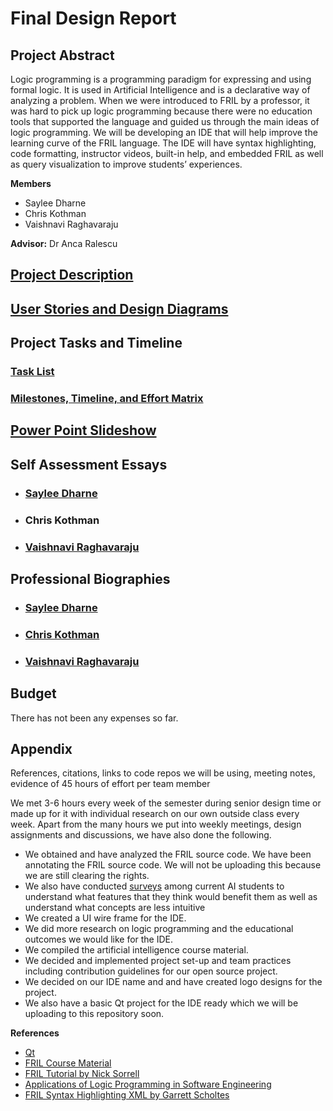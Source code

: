 # Final Design Report

## Project Abstract
Logic programming is a programming paradigm for expressing and using formal logic. It is used in Artificial Intelligence and is a declarative way of analyzing a problem. When we were introduced to FRIL by a professor, it was hard to pick up logic programming because there were no education tools that supported the language and guided us through the main ideas of logic programming. We will be developing an IDE that will help improve the learning curve of the FRIL language. The IDE will have syntax highlighting, code formatting, instructor videos, built-in help, and embedded FRIL as well as query visualization to improve students’ experiences.

**Members**
* Saylee Dharne
* Chris Kothman
* Vaishnavi Raghavaraju

**Advisor:** Dr Anca Ralescu

## [Project Description](Assignment2-ProjectDescription/Project-Description.md)

## [User Stories and Design Diagrams](Assignment4-DesignDiagrams/Assignment4-DesignDiagrams.md)

## Project Tasks and Timeline
### [Task List](Assignment5-TaskList/tasklist.md)
### [Milestones, Timeline, and Effort Matrix](Assignment6-MilestoneTimeline/MilestonesTimelineEffortMatrix.md)

## [Power Point Slideshow](https://youtu.be/Vf60piWtOHw)

## Self Assessment Essays
* ### [Saylee Dharne](Assignment3-IndividualCapstoneAssessment/Assignment3-SayleeDharne.md)
* ### Chris Kothman
* ### [Vaishnavi Raghavaraju](Assignment3-IndividualCapstoneAssessment/Assignment3-VaishnaviRaghavaraju.md)

## Professional Biographies

* ### [Saylee Dharne](Assignment1-Biographies/Saylee_Dharne.md)
* ### [Chris Kothman](Assignment1-Biographies/Chris_Kothman.md)
* ### [Vaishnavi Raghavaraju](Assignment1-Biographies/Vaishnavi_Raghavaraju.md)


## Budget
There has not been any expenses so far.

## Appendix
References, citations, links to code repos we will be using, meeting notes, evidence of 45 hours of effort per team member 

We met 3-6 hours every week of the semester during senior design time or made up for it with individual research on our own outside class every week. Apart from the many hours we put into weekly meetings, design assignments and discussions, we have also done the following.

* We obtained and have analyzed the FRIL source code. We have been annotating the FRIL source code. We will not be uploading this because we are still clearing the rights.
* We also have conducted [surveys](https://forms.gle/uctZsjZQ9U1MxSX9A) among current AI students to understand what features that they think would benefit them as well as understand what concepts are less intuitive
* We created a UI wire frame for the IDE.
* We did more research on logic programming and the educational outcomes we would like for the IDE.	
* We compiled the artificial intelligence course material.
* We decided and implemented project set-up and team practices including contribution guidelines for our open source project.
* We decided on our IDE name and and have created logo designs for the project.
* We also have a basic Qt project for the IDE ready which we will be uploading to this repository soon. 


**References**
* [Qt](https://www.qt.io/)
* [FRIL Course Material](https://eecs.ceas.uc.edu/~aralescu/323Fall2005/LECTURES/Fril_index.html)
*  [FRIL Tutorial by Nick Sorrell](https://sorrell.github.io/files/Fril.pdf)
* [Applications of Logic Programming in Software Engineering](https://pdfs.semanticscholar.org/66df/f3f769195dcc90b95d8556eb445ad76665bb.pdf)
* [FRIL Syntax Highlighting XML by Garrett Scholtes](https://gist.github.com/scholtes/dd2680ce9dd10907e32a02f6d8b94cb2)
